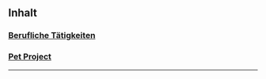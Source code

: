 
## Inhalt

### [Berufliche Tätigkeiten](BeruflicheTaetigkeiten.md)

### [Pet Project](PetProject.md)

---